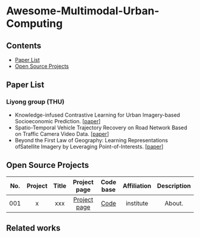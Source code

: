# Awesome-Multimodal-Urban-Computing

## Contents

- [Paper List](#paper-list) 
- [Open Source Projects](#open-source-projects)

## Paper List
### Liyong group (THU)

  - Knowledge-infused Contrastive Learning for Urban Imagery-based Socioeconomic Prediction.
  [[paper](https://dl.acm.org/doi/pdf/10.1145/3543507.3583876)] 
  - Spatio-Temporal Vehicle Trajectory Recovery on Road Network Based on Traffic Camera Video Data.
  [[paper](https://dl.acm.org/doi/pdf/10.1145/3534678.3539186)] 
  - Beyond the First Law of Geography: Learning Representations ofSatellite Imagery by Leveraging Point-of-Interests.
  [[paper](https://dl.acm.org/doi/pdf/10.1145/3485447.3512149)] 
## Open Source Projects
| No. | Project | Title | Project page | Code base | Affiliation | Description |
|:----:|:----:|:----:|:----:|:----:|:----:|:----:|
| 001 | x | xxx | [Project page](https://scholar.google.com/)  | [Code](https://github.com/) | institute | About. |

## Related works

